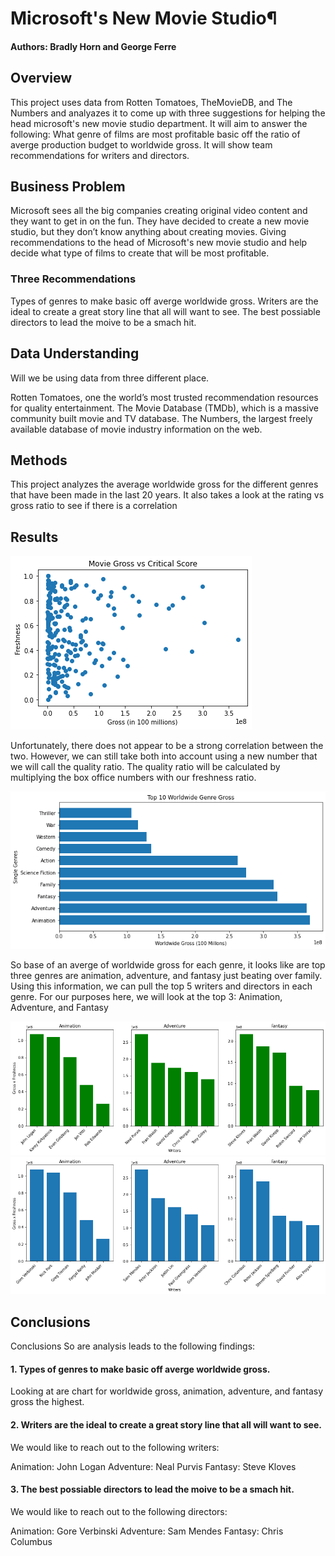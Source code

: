 # Microsoft's New Movie Studio¶
#### Authors: Bradly Horn and George Ferre

## Overview

This project uses data from Rotten Tomatoes, TheMovieDB, and The Numbers and analyazes it to come up with three suggestions for helping the head microsoft's new movie studio department. It will aim to answer the following: What genre of films are most profitable basic off the ratio of averge production budget to worldwide gross. It will show team recommendations for writers and directors.

## Business Problem

Microsoft sees all the big companies creating original video content and they want to get in on the fun. They have decided to create a new movie studio, but they don’t know anything about creating movies. Giving recommendations to the head of Microsoft's new movie studio and help decide what type of films to create that will be most profitable.

### Three Recommendations

Types of genres to make basic off averge worldwide gross.
Writers are the ideal to create a great story line that all will want to see.
The best possiable directors to lead the moive to be a smach hit.

## Data Understanding

Will we be using data from three different place.

Rotten Tomatoes, one the world’s most trusted recommendation resources for quality entertainment.
The Movie Database (TMDb), which is a massive community built movie and TV database.
The Numbers, the largest freely available database of movie industry information on the web.

## Methods

This project analyzes the average worldwide gross for the different genres that have been made in the last 20 years. It also takes a look at the rating vs gross ratio to see if there is a correlation


## Results

![](/photos/Movie_Gross_vs_Critical_Score.png)

Unfortunately, there does not appear to be a strong correlation between the two. However, we can still take both into account using a new number that we will call the quality ratio. The quality ratio will be calculated by multiplying the box office numbers with our freshness ratio.

![](/photos/worldwide_gross.png)

So base of an averge of worldwide gross for each genre, it looks like are top three genres are animation, adventure, and fantasy just beating over family. Using this information, we can pull the top 5 writers and directors in each genre. For our purposes here, we will look at the top 3: Animation, Adventure, and Fantasy

![](/photos/Writers.png)
![](/photos/directors.png)

## Conclusions

Conclusions
So are analysis leads to the following findings:

#### 1. Types of genres to make basic off averge worldwide gross.
Looking at are chart for worldwide gross, animation, adventure, and fantasy gross the highest.

#### 2. Writers are the ideal to create a great story line that all will want to see.
We would like to reach out to the following writers:

Animation: John Logan
Adventure: Neal Purvis
Fantasy: Steve Kloves

#### 3. The best possiable directors to lead the moive to be a smach hit.
We would like to reach out to the following directors:

Animation: Gore Verbinski
Adventure: Sam Mendes
Fantasy: Chris Columbus